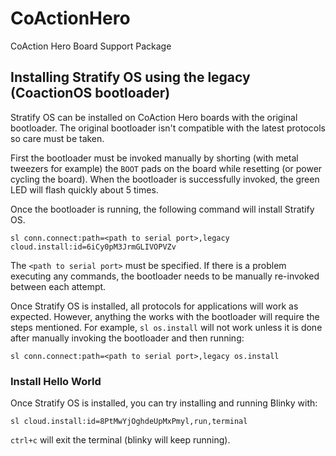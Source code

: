 # CoActionHero

CoAction Hero Board Support Package


## Installing Stratify OS using the legacy (CoactionOS bootloader)

Stratify OS can be installed on CoAction Hero boards with the original bootloader. The original bootloader isn't compatible with the latest protocols so care must be taken.

First the bootloader must be invoked manually by shorting (with metal tweezers for example) the `BOOT` pads on the board while resetting (or power cycling the board). When the bootloader is successfully invoked, the green LED will flash quickly about 5 times.

Once the bootloader is running, the following command will install Stratify OS.

```
sl conn.connect:path=<path to serial port>,legacy cloud.install:id=6iCy0pM3JrmGLIVOPVZv
```

The `<path to serial port>` must be specified. If there is a problem executing any commands, the bootloader needs to be manually re-invoked between each attempt.

Once Stratify OS is installed, all protocols for applications will work as expected. However, anything the works with the bootloader will require the steps mentioned. For example, `sl os.install` will not work unless it is done after manually invoking the bootloader and then running:

```
sl conn.connect:path=<path to serial port>,legacy os.install
```

### Install Hello World

Once Stratify OS is installed, you can try installing and running Blinky with:

```
sl cloud.install:id=8PtMwYjOghdeUpMxPmyl,run,terminal
```

`ctrl+c` will exit the terminal (blinky will keep running).
